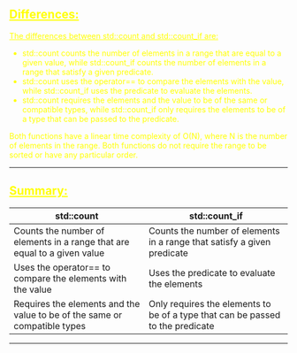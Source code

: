 ## <font color="yellow"><u>Differences:</u></f>

<u>The differences between std::count and std::count_if are:</u>

- std::count counts the number of elements in a range that are equal to a given value, while std::count_if counts the number of elements in a range that satisfy a given predicate.
- std::count uses the operator== to compare the elements with the value, while std::count_if uses the predicate to evaluate the elements.
- std::count requires the elements and the value to be of the same or compatible types, while std::count_if only requires the elements to be of a type that can be passed to the predicate.

Both functions have a linear time complexity of O(N), where N is the number of elements in the range. Both functions do not require the range to be sorted or have any particular order.

---
## <font color="yellow"><u>Summary:</u></f>

|std::count|std::count_if|
|---|---|
|Counts the number of elements in a range that are equal to a given value|Counts the number of elements in a range that satisfy a given predicate|
|Uses the operator== to compare the elements with the value|Uses the predicate to evaluate the elements|
|Requires the elements and the value to be of the same or compatible types|Only requires the elements to be of a type that can be passed to the predicate|

---

